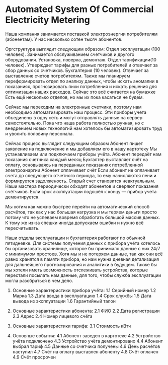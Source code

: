 # Automated System Of Commercial Electricity Metering

Наша компания занимается поставкой электроэнергии потребителям (абонентам). У нас несколько сотен тысяч абонентов.

Оргструктура выглядит следующим образом:
Отдел эксплуатации (100 человек). Занимается обслуживанием счетчиков и другого оборудования. Установка, поверка, демонтаж.
Отдел тарификации(10 человек). Утверждает тарифы для разных потребителей и отвечает за сбор данных со счетчиков.
Бухгалтерия (10 человек). Отвечает за выставление счетов потребителям.
Также мы планируем переформировать отдел по анализу данных, чтобы искать аномалии в показаниях, прогнозировать пики потребления и искать решения для оптимизации наших расходов. Сейчас это всё считается на бумажке
Есть ещё несколько отделов, но мы их пока касаться не будем.

Сейчас мы переходим на электронные счетчики, поэтому нам необходимо автоматизировать наш процесс. Эти приборы учета объединены в одну сеть и могут отправлять данные на сервер самостоятельно.
Пока что наша работа полностью ручная, но с внедрением новых технологий нам хотелось бы автоматизировать труд и уволить половину персонала.

Сейчас процесс выглядит следующим образом
Абонент пишет заявление на подключение и мы добавляем его в нашу картотеку
Мы устанавливаем или подключаем приборы учёта.
Абонент передаёт нам показания счетчика каждый месяц
Бухгалтер выставляет счёт на оплату, основываясь на переданных показаниях потребленной электроэнаргии
Абонент оплачивает счёт
Если абонент не оплачивает счета до следующего отчетного периода, то ему начисляются пени и формируется задолженость. Старый счет становится неактуальным.
Наши мастера периодически обходят абонентов и сверяют показания счётчиков.
Если срок эксплуатации подошёл к концу — прибор учета демонтируется.

Мы хотим как можно быстрее перейти на автоматический способ расчётов, так как у нас большая нагрузка и мы теряем деньги просто потому что не успеваем вовремя обработать большой массив данных. К тому же из-за спешки иногда допускаем ошибки и нужно всё пересчитывать.

Наши отделы эксплуатации и бухгалтерия работают по обычной пятидневке. Для системы получения данных с прибора учёта хотелось бы организовать хранилище, которое бы принимало данные с них 24/7 с минимумом простоев. Хотя мы и не потеряем данные, так как они всё равно хранятся в памяти прибора, но нам нужна дневная детализация для дальнейшего прогнозирования и аналитики в будущем. Также бы мы хотели иметь возможность отслеживать устройства, которые перестали посылать нам данные, для того, чтобы служба эксплуатации могла разобраться в чем дело.

1.  Основные характеристики прибора учёта:
1.1 Серийный номер
1.2 Марка
1.3 Дата ввода в эксплуатацию
1.4 Срок службы
1.5 Дата вывода из эксплуатации
1.6 Гарантийный талон

2.  Основные характеристики абонента:
2.1 ФИО
2.2 Дата регистрации
2.3 Адрес
2.4 Номер лицевого счёта

3.  Основные характеристики тарифа:
3.1 Стоимость кВтч

4.  Основные события:
4.1 Абонент заведен в картотеке
4.2 Устройство учёта подключено
4.3 Устройство учёта демонтировано
4.4 Абонент выбрал тариф
4.5 Данные со счетчика получены
4.6 День расчётов наступил
4.7 Счёт на оплату выставлен абоненту
4.8 Счёт оплачен
4.9 Счёт просрочен
